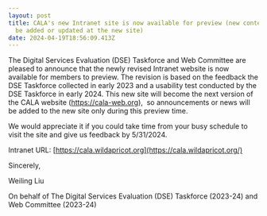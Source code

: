 ```yaml
---
layout: post
title: CALA's new Intranet site is now available for preview (new contents will
  be added or updated at the new site)
date: 2024-04-19T18:56:09.413Z
---
```

<!--StartFragment-->

The Digital Services Evaluation (DSE) Taskforce and Web Committee are pleased to announce that the newly revised Intranet website is now available for members to preview. The revision is based on the feedback the DSE Taskforce collected in early 2023 and a usability test conducted by the DSE Taskforce in early 2024. This new site will become the next version of the CALA website (https://cala-web.org),  so announcements or news will be added to the new site only during this preview time.

We would appreciate it if you could take time from your busy schedule to visit the site and give us feedback by 5/31/2024.

Intranet URL: [https://cala.wildapricot.org](https://cala.wildapricot.org/)

Sincerely,

Weiling Liu

On behalf of The Digital Services Evaluation (DSE) Taskforce (2023-24) and Web Committee (2023-24)

<!--EndFragment-->